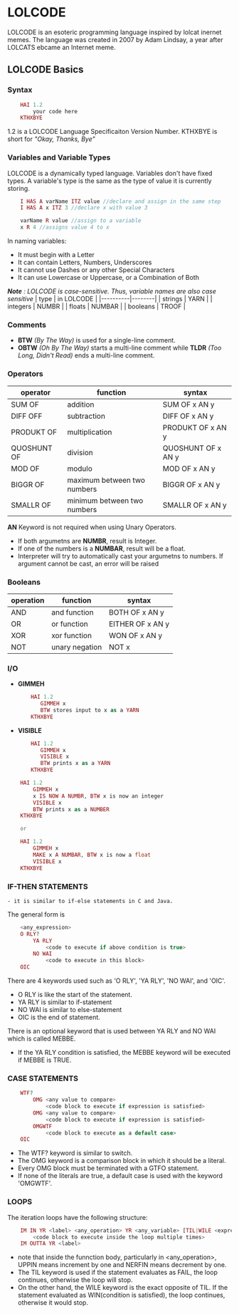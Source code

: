 # LOLCODE

LOLCODE is an esoteric programming language inspired by lolcat inernet memes. The language was created in 2007 by Adam Lindsay, a year after LOLCATS ebcame an Internet meme.

## LOLCODE Basics
### Syntax
``` php
    HAI 1.2
        your code here
    KTHXBYE
```

1.2 is a LOLCODE Language Specificaiton Version Number. KTHXBYE is short for *"Okay, Thanks, Bye"*

### Variables and Variable Types
LOLCODE is a dynamically typed language. Variables don't have fixed types. A variable's type is the same as the type of value it is currently storing.
``` php
    I HAS A varName ITZ value //declare and assign in the same step
    I HAS A x ITZ 3 //declare x with value 3

    varName R value //assign to a variable
    x R 4 //assigns value 4 to x
```
In naming variables:
- It must begin with a Letter
- It can contain Letters, Numbers, Underscores
- It cannot use Dashes or any other Special Characters
- It can use Lowercase or Uppercase, or a Combination of Both

***Note*** *: LOLCODE is case-sensitive. Thus, variable names are also case sensitive*
| type  | in LOLCODE   |
|----------|--------|
| strings  | YARN   |
| integers | NUMBR  |
| floats   | NUMBAR |
| booleans | TROOF  |

### Comments
- **BTW** *(By The Way)* is used for a single-line comment.
- **OBTW** *(Oh By The Way)* starts a multi-line comment while **TLDR** *(Too Long, Didn't Read)* ends a multi-line comment.

### Operators
| operator    | function                    | syntax             |
|-------------|-----------------------------|--------------------|
| SUM OF      | addition                    | SUM OF x AN y      |
| DIFF OFF    | subtraction                 | DIFF OF x AN y     |
| PRODUKT OF  | multiplication              | PRODUKT OF x AN y  |
| QUOSHUNT OF | division                    | QUOSHUNT OF x AN y |
| MOD OF      | modulo                      | MOD OF x AN y      |
| BIGGR OF    | maximum between two numbers | BIGGR OF x AN y    |
| SMALLR OF   | minimum between two numbers | SMALLR OF x AN y   |
**AN** Keyword is not required when using Unary Operators.
- If both argumetns are **NUMBR**, result is Integer.
- If one of the numbers is a **NUMBAR**,  result will be a float.
- Interpreter will try to automatically cast your argumetns to numbers. If argument cannot be cast, an error will be raised

### Booleans
| operation   | function                    | syntax             |
|-------------|-----------------------------|--------------------|
| AND         | and function                | BOTH OF x AN y     |
| OR          | or function                 | EITHER OF x AN y   |
| XOR         | xor function                | WON OF x AN y      |
| NOT         | unary negation              | NOT x              |

### I/O
- **GIMMEH**
    ```php
        HAI 1.2
           GIMMEH x
           BTW stores input to x as a YARN 
        KTHXBYE
    ```
- **VISIBLE**
    ```php
        HAI 1.2
           GIMMEH x
           VISIBLE x
           BTW prints x as a YARN 
        KTHXBYE
    ```
```php
    HAI 1.2
        GIMMEH x
        x IS NOW A NUMBR, BTW x is now an integer
        VISIBLE x
        BTW prints x as a NUMBER 
    KTHXBYE

    or

    HAI 1.2
        GIMMEH x
        MAKE x A NUMBAR, BTW x is now a float
        VISIBLE x
    KTHXBYE    
```

### IF-THEN STATEMENTS
	- it is similar to if-else statements in C and Java.
The general form is
```php
	<any_expression>
	O RLY?
		YA RLY
			<code to execute if above condition is true>
		NO WAI
			<code to execute in this block>
	OIC
```
There are 4 keywords used such as 'O RLY', 'YA RLY', 'NO WAI', and 'OIC'.
- O RLY is like the start of the statement.
- YA RLY is similar to if-statement
- NO WAI is similar to else-statement
- OIC is the end of statement.

There is an optional keyword that is used between YA RLY and NO WAI which is called MEBBE.
- If the YA RLY condition is satisfied, the MEBBE keyword will be executed if MEBBE is TRUE.

### CASE STATEMENTS
```php
	WTF?
		OMG <any value to compare>
			<code block to execute if expression is satisfied>
		OMG <any value to compare>
			<code block to execute if expression is satisfied>
		OMGWTF
			<code block to execute as a default case>
	OIC
```
- The WTF? keyword is similar to switch.
- The OMG keyword is a comparison block in which it should be a literal.
- Every OMG block must be terminated with a GTFO statement. 
- If none of the literals are true, a default case is used with the keyword 'OMGWTF'.


### LOOPS
The iteration loops have the following structure:
```php
	IM IN YR <label> <any_operation> YR <any_variable> [TIL|WILE <expression>]
		<code block to execute inside the loop multiple times>
	IM OUTTA YR <label>
```
- note that inside the funnction body, particularly in <any_operation>, UPPIN means increment by one and NERFIN means decrement by one.
- The TIL keyword is used if the statement evaluates as FAIL, the loop continues, otherwise the loop will stop. 
- On the other hand, the WILE keyword is the exact opposite of TIL. If the statement evaluated as WIN(condition is satisfied), the loop continues, otherwise it would stop.
